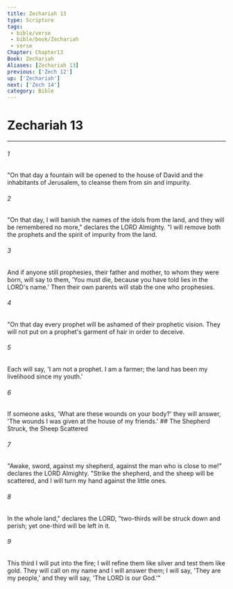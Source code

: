 ```yaml
---
title: Zechariah 13
type: Scripture
tags:
 - bible/verse
 - bible/book/Zechariah
 - verse
Chapter: Chapter13
Book: Zechariah
Aliases: [Zechariah 13]
previous: ['Zech 12']
up: ['Zechariah']
next: ['Zech 14']
category: Bible
---
```

# Zechariah 13

***


###### 1 
"On that day a fountain will be opened to the house of David and the inhabitants of Jerusalem, to cleanse them from sin and impurity. 

###### 2 
"On that day, I will banish the names of the idols from the land, and they will be remembered no more," declares the LORD Almighty. "I will remove both the prophets and the spirit of impurity from the land. 

###### 3 
And if anyone still prophesies, their father and mother, to whom they were born, will say to them, 'You must die, because you have told lies in the LORD's name.' Then their own parents will stab the one who prophesies. 

###### 4 
"On that day every prophet will be ashamed of their prophetic vision. They will not put on a prophet's garment of hair in order to deceive. 

###### 5 
Each will say, 'I am not a prophet. I am a farmer; the land has been my livelihood since my youth.' 

###### 6 
If someone asks, 'What are these wounds on your body?' they will answer, 'The wounds I was given at the house of my friends.' ## The Shepherd Struck, the Sheep Scattered 

###### 7 
"Awake, sword, against my shepherd, against the man who is close to me!" declares the LORD Almighty. "Strike the shepherd, and the sheep will be scattered, and I will turn my hand against the little ones. 

###### 8 
In the whole land," declares the LORD, "two-thirds will be struck down and perish; yet one-third will be left in it. 

###### 9 
This third I will put into the fire; I will refine them like silver and test them like gold. They will call on my name and I will answer them; I will say, 'They are my people,' and they will say, 'The LORD is our God.'" 

